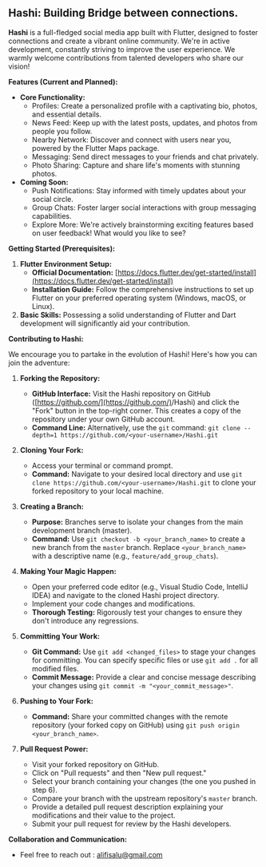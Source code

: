 ## Hashi: Building Bridge between connections.

**Hashi** is a full-fledged social media app built with Flutter, designed to foster connections and create a vibrant online community. We're in active development, constantly striving to improve the user experience. We warmly welcome contributions from talented developers who share our vision!

**Features (Current and Planned):**

* **Core Functionality:**
    - Profiles: Create a personalized profile with a captivating bio, photos, and essential details.
    - News Feed: Keep up with the latest posts, updates, and photos from people you follow.
    - Nearby Network: Discover and connect with users near you, powered by the Flutter Maps package.
    - Messaging: Send direct messages to your friends and chat privately.
    - Photo Sharing: Capture and share life's moments with stunning photos.
* **Coming Soon:**
    - Push Notifications: Stay informed with timely updates about your social circle.
    - Group Chats: Foster larger social interactions with group messaging capabilities.
    - Explore More: We're actively brainstorming exciting features based on user feedback! What would you like to see?

**Getting Started (Prerequisites):**

1. **Flutter Environment Setup:**
   - **Official Documentation:** [https://docs.flutter.dev/get-started/install](https://docs.flutter.dev/get-started/install)
   - **Installation Guide:** Follow the comprehensive instructions to set up Flutter on your preferred operating system (Windows, macOS, or Linux).
2. **Basic Skills:** Possessing a solid understanding of Flutter and Dart development will significantly aid your contribution.

**Contributing to Hashi:**

We encourage you to partake in the evolution of Hashi! Here's how you can join the adventure:

1. **Forking the Repository:**
   - **GitHub Interface:** Visit the Hashi repository on GitHub ([https://github.com/](https://github.com/)<your-username>/Hashi) and click the "Fork" button in the top-right corner. This creates a copy of the repository under your own GitHub account.
   - **Command Line:** Alternatively, use the `git` command: `git clone --depth=1 https://github.com/<your-username>/Hashi.git`

2. **Cloning Your Fork:**
   - Access your terminal or command prompt.
   - **Command:** Navigate to your desired local directory and use `git clone https://github.com/<your-username>/Hashi.git` to clone your forked repository to your local machine.

3. **Creating a Branch:**
   - **Purpose:** Branches serve to isolate your changes from the main development branch (master).
   - **Command:** Use `git checkout -b <your_branch_name>` to create a new branch from the `master` branch. Replace `<your_branch_name>` with a descriptive name (e.g., `feature/add_group_chats`).

4. **Making Your Magic Happen:**
   - Open your preferred code editor (e.g., Visual Studio Code, IntelliJ IDEA) and navigate to the cloned Hashi project directory.
   - Implement your code changes and modifications.
   - **Thorough Testing:** Rigorously test your changes to ensure they don't introduce any regressions.

5. **Committing Your Work:**
   - **Git Command:** Use `git add <changed_files>` to stage your changes for committing. You can specify specific files or use `git add .` for all modified files.
   - **Commit Message:** Provide a clear and concise message describing your changes using `git commit -m "<your_commit_message>"`.

6. **Pushing to Your Fork:**
   - **Command:** Share your committed changes with the remote repository (your forked copy on GitHub) using `git push origin <your_branch_name>`.

7. **Pull Request Power:**
   - Visit your forked repository on GitHub.
   - Click on "Pull requests" and then "New pull request."
   - Select your branch containing your changes (the one you pushed in step 6).
   - Compare your branch with the upstream repository's `master` branch.
   - Provide a detailed pull request description explaining your modifications and their value to the project.
   - Submit your pull request for review by the Hashi developers.


**Collaboration and Communication:**

- Feel free to reach out : alifisalu@gmail.com
